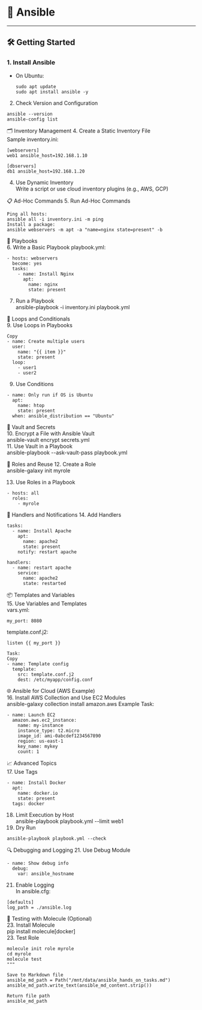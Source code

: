# 🤖 Ansible 

---

## 🛠️ Getting Started

### 1. Install Ansible
- On Ubuntu:
  ```
  sudo apt update
  sudo apt install ansible -y
  ```
2. Check Version and Configuration
```
ansible --version
ansible-config list
```

🗂️ Inventory Management
4. Create a Static Inventory File  
Sample inventory.ini:  
```
[webservers]
web1 ansible_host=192.168.1.10

[dbservers]
db1 ansible_host=192.168.1.20
```
4. Use Dynamic Inventory  
Write a script or use cloud inventory plugins (e.g., AWS, GCP)  


📋 Ad-Hoc Commands
5. Run Ad-Hoc Commands
```
Ping all hosts:
ansible all -i inventory.ini -m ping
Install a package:
ansible webservers -m apt -a "name=nginx state=present" -b
```
📜 Playbooks  
6. Write a Basic Playbook
playbook.yml:
```
- hosts: webservers
  become: yes
  tasks:
    - name: Install Nginx
      apt:
        name: nginx
        state: present
```
7. Run a Playbook  
ansible-playbook -i inventory.ini playbook.yml

🔄 Loops and Conditionals  
9. Use Loops in Playbooks  
```
Copy
- name: Create multiple users
  user:
    name: "{{ item }}"
    state: present
  loop:
    - user1
    - user2
```
9. Use Conditions
```
- name: Only run if OS is Ubuntu
  apt:
    name: htop
    state: present
  when: ansible_distribution == "Ubuntu"
```


🔐 Vault and Secrets  
10. Encrypt a File with Ansible Vault  
ansible-vault encrypt secrets.yml  
11. Use Vault in a Playbook  
ansible-playbook --ask-vault-pass playbook.yml  


🧩 Roles and Reuse
12. Create a Role  
ansible-galaxy init myrole  


13. Use Roles in a Playbook
```
- hosts: all
  roles:
    - myrole
```  
🔀 Handlers and Notifications
14. Add Handlers
```
tasks:
  - name: Install Apache
    apt:
      name: apache2
      state: present
    notify: restart apache

handlers:
  - name: restart apache
    service:
      name: apache2
      state: restarted
```
📦 Templates and Variables  
15. Use Variables and Templates  
vars.yml:  
```
my_port: 8080
```
template.conf.j2:  
```
listen {{ my_port }}

Task:
Copy
- name: Template config
  template:
    src: template.conf.j2
    dest: /etc/myapp/config.conf
```
🌐 Ansible for Cloud (AWS Example)  
16. Install AWS Collection and Use EC2 Modules  
ansible-galaxy collection install amazon.aws
Example Task:
```
- name: Launch EC2
  amazon.aws.ec2_instance:
    name: my-instance
    instance_type: t2.micro
    image_id: ami-0abcdef1234567890
    region: us-east-1
    key_name: mykey
    count: 1
```
📈 Advanced Topics  
17. Use Tags
```
- name: Install Docker
  apt:
    name: docker.io
    state: present
  tags: docker
```
18. Limit Execution by Host  
ansible-playbook playbook.yml --limit web1
19. Dry Run
```
ansible-playbook playbook.yml --check  
```
🔍 Debugging and Logging
21. Use Debug Module
```
- name: Show debug info
  debug:
    var: ansible_hostname
```
21. Enable Logging  
In ansible.cfg:
```
[defaults]
log_path = ./ansible.log
```
🧪 Testing with Molecule (Optional)  
23. Install Molecule  
pip install molecule[docker]  
23. Test Role  
```
molecule init role myrole
cd myrole
molecule test
"""

Save to Markdown file
ansible_md_path = Path("/mnt/data/ansible_hands_on_tasks.md")
ansible_md_path.write_text(ansible_md_content.strip())

Return file path
ansible_md_path
```

